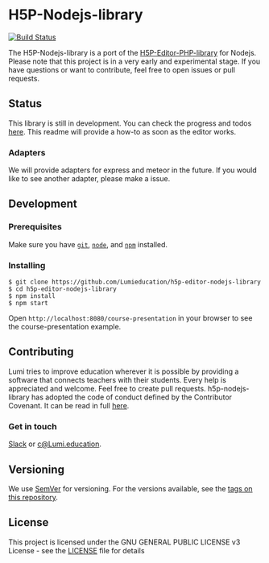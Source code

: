 # H5P-Nodejs-library

[![Build Status](https://travis-ci.org/Lumieducation/H5P-Editor-Nodejs-library.svg?branch=master)](https://travis-ci.org/Lumieducation/H5P-Editor-Nodejs-library)

The H5P-Nodejs-library is a port of the [H5P-Editor-PHP-library](https://github.com/h5p/h5p-editor-php-library) for Nodejs.
Please note that this project is in a very early and experimental stage. If you have questions or want to contribute, feel free to open issues or pull requests.

## Status

This library is still in development. You can check the progress and todos [here](https://github.com/orgs/Lumieducation/projects/9?card_filter_query=label%3A+editor). This readme will provide a how-to as soon as the editor works.

### Adapters

We will provide adapters for express and meteor in the future. If you would like to see another adapter, please make a issue.

## Development

### Prerequisites

Make sure you have [`git`](https://git-scm.com/), [`node`](https://nodejs.org/), and [`npm`](https://www.npmjs.com/get-npm) installed.

### Installing

```
$ git clone https://github.com/Lumieducation/h5p-editor-nodejs-library
$ cd h5p-editor-nodejs-library
$ npm install
$ npm start
```

Open `http://localhost:8080/course-presentation` in your browser to see the course-presentation example.

## Contributing

Lumi tries to improve education wherever it is possible by providing a software that connects teachers with their students. Every help is appreciated and welcome.
Feel free to create pull requests.
h5p-nodejs-library has adopted the code of conduct defined by the Contributor Covenant. It can be read in full [here](./CODE-OF-CONDUCT.md).

### Get in touch

[Slack](https://join.slack.com/t/lumi-education/shared_invite/enQtMjY0MTM2NjIwNDU0LWU3YzVhZjdkNGFjZGE1YThjNzBiMmJjY2I2ODk2MzAzNDE3YzI0MmFkOTdmZWZhOTBmY2RjOTc3ZmZmOWMxY2U) or [c@Lumi.education](mailto:c@Lumi.education).

## Versioning

We use [SemVer](http://semver.org/) for versioning. For the versions available, see the [tags on this repository](https://github.com/Lumieducation/Lumi/tags).

## License

This project is licensed under the GNU GENERAL PUBLIC LICENSE v3 License - see the [LICENSE](LICENSE) file for details

